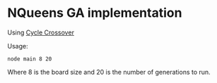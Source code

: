 
# NQueens GA implementation

Using [Cycle Crossover](http://en.wikipedia.org/wiki/Crossover_(genetic_algorithm))

Usage:

```
node main 8 20
```

Where 8 is the board size and 20 is the number of generations to run.
